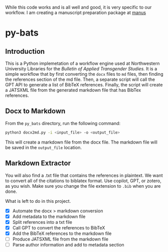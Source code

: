 While this code works and is all well and good, it is very specific to our workflow. I am creating a manuscript preparation package at [manus](https://github.com/aerithnetzer/manus)

# py-bats

## Introduction

This is a Python implemetation of a workflow engine used at Northwestern University Libraries for the *Bulletin of Applied Transgender Studies.* It is a simple workflow that by first converting the ```docx``` files to ```md``` files, then finding the references section of the md file. Then, a separate script will call the GPT API to generate a list of BibTeX references. Finally, the script will create a JATSXML file from the generated markdown file that has BibTex references.

## Docx to Markdown

From the ```py_bats``` directory, run the following command:

```bash
python3 docx2md.py -i <input_file> -o <output_file>
```

This will create a markdown file from the docx file. The markdown file will be saved in the ```output_file``` location.

## Markdown Extractor

You will also find a .txt file that contains the references in plaintext. We want to convert all of the citations to biblatex format. Use copilot, GPT, or zotero, as you wish. Make sure you change the file extension to ```.bib``` when you are done.


What is left to do in this project.
- [x] Automate the docx > markdown conversion
- [x] Add metadata to the markdown file
- [x] Split references into a txt file
- [x] Call GPT to convert the references to BibTeX
- [x] Add the BibTeX references to the markdown file
- [ ] Produce JATSXML file from the markdown file
- [ ] Parse author information and add to metadata section
